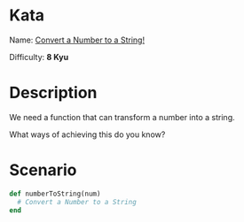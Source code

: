 # Kata
Name: [Convert a Number to a String!](https://www.codewars.com/kata/convert-a-number-to-a-string/)

Difficulty: **8 Kyu**

# Description
We need a function that can transform a number into a string.

What ways of achieving this do you know?

# Scenario
```ruby
def numberToString(num)
  # Convert a Number to a String
end
```